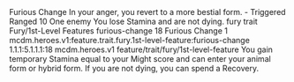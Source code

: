 <ability>
  <name>Furious Change</name>
  <flavor>In your anger, you revert to a more bestial form.</flavor>
  <keywords>
    <keyword>-</keyword>
  </keywords>
  <type>Triggered</type>
  <distance>Ranged 10</distance>
  <target>One enemy</target>
  <trigger>You lose Stamina and are not dying.</trigger>
  <metadata>
    <class>fury</class>
    <feature_type>trait</feature_type>
    <file_dpath>Fury/1st-Level Features</file_dpath>
    <item_id>furious-change</item_id>
    <item_index>18</item_index>
    <item_name>Furious Change</item_name>
    <level>1</level>
    <scc>mcdm.heroes.v1:feature.trait.fury.1st-level-feature:furious-change</scc>
    <scdc>1.1.1:5.1.1.1:18</scdc>
    <source>mcdm.heroes.v1</source>
    <type>feature/trait/fury/1st-level-feature</type>
  </metadata>
  <effects>
    <effect type="mundane">You gain temporary Stamina equal to your Might score and can enter your animal form or hybrid form.</effect>
    <effect type="mundane" cost="Spend 1 Ferocity">If you are not dying, you can spend a Recovery.</effect>
  </effects>
</ability>

